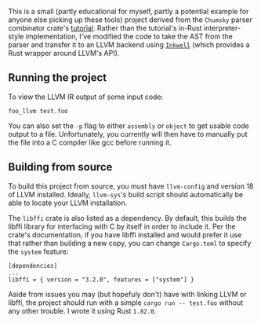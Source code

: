 This is a small (partly educational for myself, partly a potential example for
anyone else picking up these tools) project derived from the `Chumsky` parser
combinator crate's [tutorial](https://github.com/zesterer/chumsky/blob/main/tutorial.md).
Rather than the tutorial's in-Rust interpreter-style implementation, I've
modified the code to take the AST from the parser and transfer it to an LLVM
backend using [`Inkwell`](https://github.com/TheDan64/inkwell) (which provides a
Rust wrapper around LLVM's API).

## Running the project

To view the LLVM IR output of some input code:


```
foo_llvm test.foo
```

You can also set the `-p` flag to either `assembly` or `object` to get usable
code output to a file. Unfortunately, you currently will then have to manually
put the file into a C compiler like gcc before running it.

## Building from source

To build this project from source, you must have `llvm-config` and version 18
of LLVM installed. Ideally, `llvm-sys`'s build script should automatically be
able to locate your LLVM installation.

The `libffi` crate is also listed as a dependency. By default, this builds the
libffi library for interfacing with C by itself in order to include it. Per the
crate's documentation, if you have libffi installed and would prefer it use that
rather than building a new copy, you can change `Cargo.toml` to specify the
`system` feature:

```
[dependencies]
...
libffi = { version = "3.2.0", features = ["system"] }
```

Aside from issues you may (but hopefuly don't) have with linking LLVM or libffi,
the project should run with a simple `cargo run -- test.foo` without any other
trouble. I wrote it using Rust `1.82.0`.
